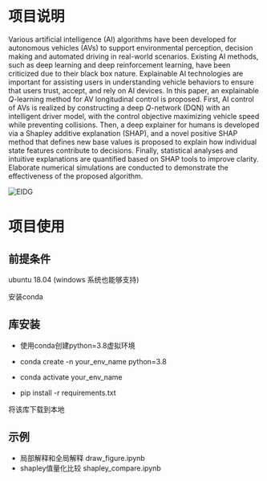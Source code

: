 # 项目说明
Various artificial intelligence (AI) algorithms have been developed for autonomous vehicles (AVs) to support environmental perception, decision making and automated driving in real-world scenarios. Existing AI methods, such as deep learning and deep reinforcement learning, have been criticized due to their black box nature. Explainable AI technologies are important for assisting users in understanding vehicle behaviors to ensure that users trust, accept, and rely on AI devices. In this paper, an explainable $Q$-learning method for AV longitudinal control is proposed. First, AI control of AVs is realized by constructing a deep $Q$-network (DQN) with an intelligent driver model, with the control objective maximizing vehicle speed while preventing collisions. Then, a deep explainer for humans is developed via a Shapley additive explanation (SHAP), and a novel positive SHAP method that defines new base values is proposed to explain how individual state features contribute to decisions. Finally, statistical analyses and intuitive explanations are quantified based on SHAP tools to improve clarity. Elaborate numerical simulations are conducted to demonstrate the effectiveness of the proposed algorithm.

![EIDG](/home/ubuntu/limeng/projecto_file/Pos_Shap/framework.png)

# 项目使用
## 前提条件
ubuntu 18.04 (windows 系统也能够支持)

安装conda

## 库安装

* 使用conda创建python=3.8虚拟环境  

* conda create -n your_env_name python=3.8

* conda activate your_env_name

* pip install -r requirements.txt

将该库下载到本地

## 示例
*  局部解释和全局解释 draw_figure.ipynb
*  shapley值量化比较 shapley_compare.ipynb